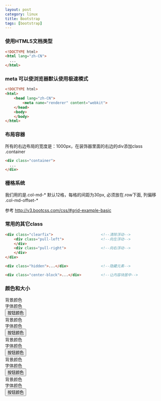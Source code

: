 ```yaml
---
layout: post
category: linux
title: Bootstrap
tags: [bootstrap]
---
```


### 使用HTML5文档类型

```html
<!DOCTYPE html>
<html lang="zh-CN">
  ...
</html>
```

### meta 可以使浏览器默认使用极速模式

```html
<!DOCTYPE html>
<html>
    <head lang="zh-CN">
        <meta name="renderer" content="webkit">
    </head>
    <body>
    </body>
</html>
```

### 布局容器

所有的右边布局的宽度是：1000px，在装饰器里面的右边的div添加class .container

```html
<div class="container">
  ...
</div>
```

### 栅格系统

我们用的是.col-md-* 默认12格，每格的间距为30px, 必须放在.row下面, 列偏移 .col-md-offset-*

参考 <http://v3.bootcss.com/css/#grid-example-basic>

### 常用的其它class

```html
<div class="clearfix">                      <!--清除浮动-->
    <div class="pull-left">                 <!--向左浮动-->
    </div>
    <div class="pull-right">                <!--向右浮动-->
    </div> 
</div>

<div class="hidden">...</div>               <!--隐藏元素-->

<div class="center-block">...</div>         <!--让内容块居中-->
```

### 颜色和大小

<div class="row">
    <div class="bg-primary col-md-4">背景颜色</div>
    <div class="text-primary col-md-4">字体颜色</div>
    <button class="btn btn-primary  col-md-4">按钮颜色</button>
</div>
<div class="row">
    <div class="bg-info col-md-4">背景颜色</div>
    <div class="text-info col-md-4">字体颜色</div>
    <button class="btn btn-info col-md-4">按钮颜色</button>
</div>
<div class="row">
    <div class="bg-success col-md-4">背景颜色</div>
    <div class="text-success col-md-4">字体颜色</div>
    <button class="btn btn-success col-md-4">按钮颜色</button>
</div>
<div class="row">
    <div class="bg-warning col-md-4">背景颜色</div>
    <div class="text-warning col-md-4">字体颜色</div>
    <button class="btn btn-warning col-md-4">按钮颜色</button>
</div>
<div class="row">
    <div class="bg-danger col-md-4">背景颜色</div>
    <div class="text-danger col-md-4">字体颜色</div>
    <button class="btn btn-danger col-md-4">按钮颜色</button>
</div>
